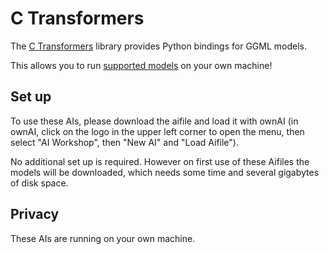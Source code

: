 # C Transformers

The [C Transformers](https://github.com/marella/ctransformers) library provides Python bindings for GGML models.

This allows you to run [supported models](https://github.com/marella/ctransformers#supported-models) on your own machine!

## Set up

To use these AIs, please download the aifile and load it with ownAI (in ownAI, click on the logo in the upper left corner to open the menu, then select "AI Workshop", then "New AI" and "Load Aifile").

No additional set up is required. However on first use of these Aifiles the models will be downloaded, which needs some time and several gigabytes of disk space.

## Privacy

These AIs are running on your own machine.
